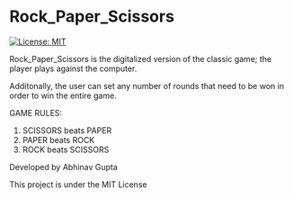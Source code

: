 # Rock_Paper_Scissors

[![License: MIT](https://img.shields.io/badge/License-MIT-yellow.svg)](https://raw.githubusercontent.com/AbhinavGupta2002/AstonHack2021/main/LICENSE)

Rock_Paper_Scissors is the digitalized version of the classic game; the player plays against the computer.

Additonally, the user can set any number of rounds that need to be won in order to win the entire game.

GAME RULES:

1. SCISSORS beats PAPER
2. PAPER beats ROCK
3. ROCK beats SCISSORS

Developed by Abhinav Gupta

This project is under the MIT License
